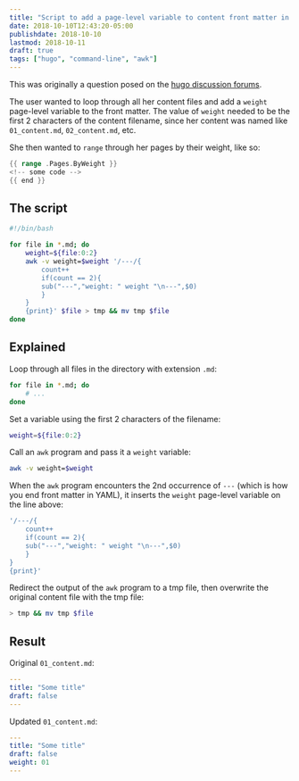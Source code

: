 ```yaml
---
title: "Script to add a page-level variable to content front matter in hugo"
date: 2018-10-10T12:43:20-05:00
publishdate: 2018-10-10
lastmod: 2018-10-11
draft: true
tags: ["hugo", "command-line", "awk"]
---
```


This was originally a question posed on the [hugo discussion forums](https://discourse.gohugo.io/t/set-frontmatter-params-in-list-template/14645).

The user wanted to loop through all her content files and add a `weight` page-level variable to the front matter. The value of `weight` needed to be the first 2 characters of the content filename, since her content was named like `01_content.md`, `02_content.md`, etc.

She then wanted to `range` through her pages by their weight, like so:

```go
{{ range .Pages.ByWeight }}
<!-- some code -->
{{ end }}
```

## The script

```bash
#!/bin/bash

for file in *.md; do
    weight=${file:0:2}
    awk -v weight=$weight '/---/{
        count++
        if(count == 2){
        sub("---","weight: " weight "\n---",$0)
        }
    }
    {print}' $file > tmp && mv tmp $file
done
```

## Explained

Loop through all files in the directory with extension `.md`:

```bash
for file in *.md; do
    # ...
done
```

Set a variable using the first 2 characters of the filename:

```bash
weight=${file:0:2}
```

Call an `awk` program and pass it a `weight` variable:

```bash
awk -v weight=$weight
```

When the `awk` program encounters the 2nd occurrence of `---` (which is how you end front matter in YAML), it inserts the `weight` page-level variable on the line above:

```bash
'/---/{
    count++
    if(count == 2){
    sub("---","weight: " weight "\n---",$0)
    }
}
{print}'
```

Redirect the output of the `awk` program to a tmp file, then overwrite the original content file with the tmp file:

```bash
> tmp && mv tmp $file
```

## Result

Original `01_content.md`:

```yml
---
title: "Some title"
draft: false
---
```

Updated `01_content.md`:

```yml
---
title: "Some title"
draft: false
weight: 01
---
```
